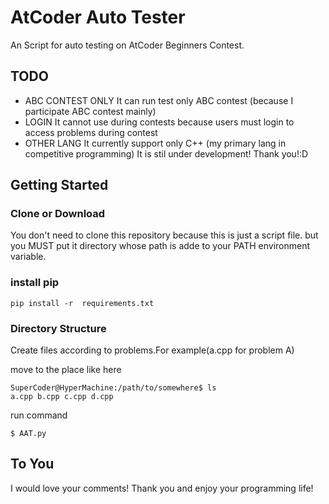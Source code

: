 # AtCoder Auto Tester

An Script for auto testing on AtCoder Beginners Contest.

## TODO
- ABC CONTEST ONLY It can run test only ABC contest (because I participate ABC contest mainly)
- LOGIN It cannot use during contests because users must login to access problems during contest
- OTHER LANG It currently support only C++ (my primary lang in competitive programming)
It is stil under development! Thank you!:D


## Getting Started

### Clone or Download
You don't need to clone this repository because this is just a script file.
but you MUST put it directory whose path is adde to your PATH environment variable.

### install pip
```
pip install -r  requirements.txt
```

### Directory Structure
Create files according to problems.For example(a.cpp for problem A)

move to the place like here

```
SuperCoder@HyperMachine:/path/to/somewhere$ ls
a.cpp b.cpp c.cpp d.cpp
```

run command
```
$ AAT.py
```

## To You
I would love your comments! Thank you and enjoy your programming life!
